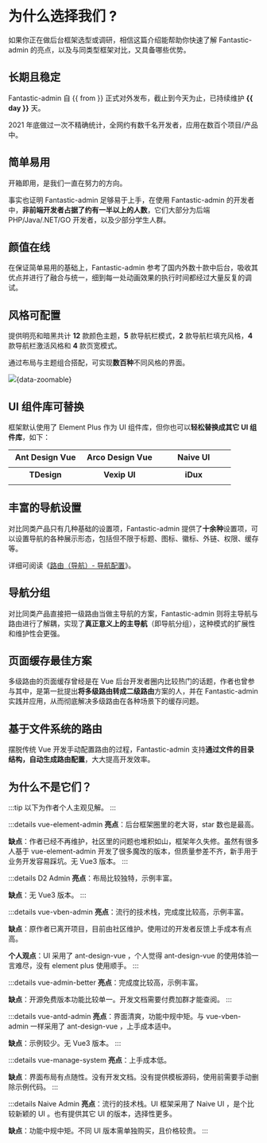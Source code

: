 # 为什么选择我们 ?

如果你正在做后台框架选型或调研，相信这篇介绍能帮助你快速了解 Fantastic-admin 的亮点，以及与同类型框架对比，又具备哪些优势。

## 长期且稳定

<script setup>
const from = '2020/10/17'
const time = new Date().getTime() / 1000 - new Date(from).getTime() / 1000
const day = parseInt(time / 60 / 60 / 24)
</script>

Fantastic-admin 自 {{ from }} 正式对外发布，截止到今天为止，已持续维护 **{{ day }}** 天。

2021 年底做过一次不精确统计，全网约有数千名开发者，应用在数百个项目/产品中。

## 简单易用

开箱即用，是我们一直在努力的方向。

事实也证明 Fantastic-admin 足够易于上手，在使用 Fantastic-admin 的开发者中，**非前端开发者占据了约有一半以上的人数**，它们大部分为后端 PHP/Java/.NET/GO 开发者，以及少部分学生人群。

## 颜值在线

在保证简单易用的基础上，Fantastic-admin 参考了国内外数十款中后台，吸收其优点并进行了融合与统一，细到每一处动画效果的执行时间都经过大量反复的调试。

## 风格可配置

提供明亮和暗黑共计 **12** 款颜色主题，**5** 款导航栏模式，**2** 款导航栏填充风格，**4** 款导航栏激活风格和 **4** 款页宽模式。

通过布局与主题组合搭配，可实现**数百种**不同风格的界面。

![](/intro-1.png){data-zoomable}

## UI 组件库可替换

框架默认使用了 Element Plus 作为 UI 组件库，但你也可以**轻松替换成其它 UI 组件库**，如下：

<table>
  <tr>
    <th width="33%" style="text-align: center;">Ant Design Vue</th>
    <th width="33%" style="text-align: center;">Arco Design Vue</th>
    <th width="33%" style="text-align: center;">Naive UI</th>
  </tr>
  <tr style="background-color: inherit;">
    <td><ZoomImg src="/ui-antd.png" /></td>
    <td><ZoomImg src="/ui-arco.png" /></td>
    <td><ZoomImg src="/ui-naive.png" /></td>
  </tr>
  <tr>
    <th style="text-align: center;">TDesign</th>
    <th style="text-align: center;">Vexip UI</th>
    <th style="text-align: center;">iDux</th>
  </tr>
  <tr style="background-color: inherit;">
    <td><ZoomImg src="/ui-tdesign.png" /></td>
    <td><ZoomImg src="/ui-vexip.png" /></td>
    <td><ZoomImg src="/ui-idux.png" /></td>
  </tr>
</table>

## 丰富的导航设置

对比同类产品只有几种基础的设置项，Fantastic-admin 提供了**十余种**设置项，可以设置导航的各种展示形态，包括但不限于标题、图标、徽标、外链、权限、缓存等。

详细可阅读《[路由（导航）- 导航配置](router#导航配置)》。

## 导航分组

对比同类产品直接把一级路由当做主导航的方案，Fantastic-admin 则将主导航与路由进行了解耦，实现了**真正意义上的主导航**（即导航分组），这种模式的扩展性和维护性会更强。

## 页面缓存最佳方案

多级路由的页面缓存曾经是在 Vue 后台开发者圈内比较热门的话题，作者也曾参与其中，是第一批提出**将多级路由转成二级路由**方案的人，并在 Fantastic-admin 实践并应用，从而彻底解决多级路由在各种场景下的缓存问题。

## 基于文件系统的路由

摆脱传统 Vue 开发手动配置路由的过程，Fantastic-admin 支持**通过文件的目录结构，自动生成路由配置**，大大提高开发效率。

## 为什么不是它们？

:::tip
以下为作者个人主观见解。
:::

:::details vue-element-admin
**亮点**：后台框架圈里的老大哥，star 数也是最高。

**缺点**：作者已经不再维护，社区里的问题也堆积如山，框架年久失修。虽然有很多人基于 vue-element-admin 开发了很多魔改的版本，但质量参差不齐，新手用于业务开发容易踩坑。无 Vue3 版本。
:::

:::details D2 Admin
**亮点**：布局比较独特，示例丰富。

**缺点**：无 Vue3 版本。
:::

:::details vue-vben-admin
**亮点**：流行的技术栈，完成度比较高，示例丰富。

**缺点**：原作者已离开项目，目前由社区维护。使用过的开发者反馈上手成本有点高。

**个人观点**：UI 采用了 ant-design-vue ，个人觉得 ant-design-vue 的使用体验一言难尽，没有 element plus 使用顺手。
:::

:::details vue-admin-better
**亮点**：完成度比较高，示例丰富。

**缺点**：开源免费版本功能比较单一。开发文档需要付费加群才能查阅。
:::

:::details vue-antd-admin
**亮点**：界面清爽，功能中规中矩。与 vue-vben-admin 一样采用了 ant-design-vue ，上手成本适中。

**缺点**：示例较少。无 Vue3 版本。
:::

:::details vue-manage-system
**亮点**：上手成本低。

**缺点**：界面布局有点随性。没有开发文档。没有提供模板源码，使用前需要手动删除示例代码。
:::

:::details Naive Admin
**亮点**：流行的技术栈。UI 框架采用了 Naive UI ，是个比较新颖的 UI 。也有提供其它 UI 的版本，选择性更多。

**缺点**：功能中规中矩。不同 UI 版本需单独购买，且价格较贵。
:::

